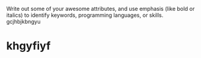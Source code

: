 Write out some of your awesome attributes, and use emphasis (like bold or italics) to identify keywords, programming languages, or skills. 
gcjhbjkbngyu
<h1>khgyfiyf</h1>
